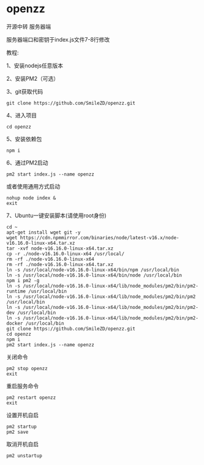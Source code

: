 # openzz
开源中转 服务器端

服务器端口和密钥于index.js文件7-8行修改

教程:

1、安装nodejs任意版本

2、安装PM2（可选）

3、git获取代码
```shell
git clone https://github.com/SmileZD/openzz.git
```
4、进入项目
```shell
cd openzz 
```
5、安装依赖包
```shell
npm i 
```
6、通过PM2启动
```shell
pm2 start index.js --name openzz
```
或者使用通用方式启动
```shell
nohup node index & 
exit
```
7、Ubuntu一键安装脚本(请使用root身份)
```shell
cd ~
apt-get install wget git -y
wget https://cdn.npmmirror.com/binaries/node/latest-v16.x/node-v16.16.0-linux-x64.tar.xz
tar -xvf node-v16.16.0-linux-x64.tar.xz
cp -r ./node-v16.16.0-linux-x64 /usr/local/
rm -rf ./node-v16.16.0-linux-x64
rm -rf ./node-v16.16.0-linux-x64.tar.xz
ln -s /usr/local/node-v16.16.0-linux-x64/bin/npm /usr/local/bin
ln -s /usr/local/node-v16.16.0-linux-x64/bin/node /usr/local/bin
npm i pm2 -g
ln -s /usr/local/node-v16.16.0-linux-x64/lib/node_modules/pm2/bin/pm2-runtime /usr/local/bin
ln -s /usr/local/node-v16.16.0-linux-x64/lib/node_modules/pm2/bin/pm2 /usr/local/bin
ln -s /usr/local/node-v16.16.0-linux-x64/lib/node_modules/pm2/bin/pm2-dev /usr/local/bin
ln -s /usr/local/node-v16.16.0-linux-x64/lib/node_modules/pm2/bin/pm2-docker /usr/local/bin
git clone https://github.com/SmileZD/openzz.git
cd openzz
npm i
pm2 start index.js --name openzz
```
关闭命令
```shell
pm2 stop openzz
exit
```
重启服务命令
```shell
pm2 restart openzz
exit
```
设置开机自启
```shell
pm2 startup
pm2 save
```
取消开机自启
```shell
pm2 unstartup
```
